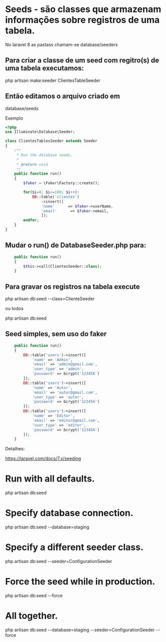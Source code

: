 # Seeds - são classes que armazenam informações sobre registros de uma tabela.

No laravel 8 as pastass chamam-se database/seeders

## Para criar a classe de um seed com regitro(s) de uma tabela executamos:

php artisan make:seeder ClientesTableSeeder

## Então editamos o arquivo criado em

database/seeds

Exemplo

```php
<?php
use Illuminate\Database\Seeder;

class ClientesTablesSeeder extends Seeder
{
    /**
     * Run the database seeds.
     *
     * @return void
     */
    public function run()
    {
        $faker = \Faker\Factory::create();

        for($i=0; $i<=100; $i++):
            DB::table('clientes')
                ->insert([
                'nome'      => $faker->userName,
                'email'      => $faker->email,
                ]);
        endfor;
    }
}
```
## Mudar o run() de DatabaseSeeder.php para:

```php
    public function run()
    {
        $this->call(ClientesSeeder::class);
    }
```

## Para gravar os registros na tabela execute

php artisan db:seed --class=ClienteSeeder

ou todos

php artisan db:seed

## Seed simples, sem uso do faker

```php
    public function run()
    {
        DB::table('users')->insert([
            'name' => 'Admin',
            'email' => 'admin@gmail.com',
            'user_type' => 'admin',
            'password' => bcrypt('123456')
        ]);
        DB::table('users')->insert([
            'name' => 'Autor',
            'email' => 'autor@gmail.com',
            'user_type' => 'autor',
            'password' => bcrypt('123456')
        ]);
        DB::table('users')->insert([
            'name' => 'Editor',
            'email' => 'editor@gmail.com',
            'user_type' => 'editor',
            'password' => bcrypt('123456')
        ]);
    }
```

Detalhes:

https://laravel.com/docs/7.x/seeding


# Run with all defaults.

php artisan db:seed

# Specify database connection.

php artisan db:seed --database=staging

# Specify a different seeder class.

php artisan db:seed --seeder=ConfigurationSeeder

# Force the seed while in production.

php artisan db:seed --force

# All together.

php artisan db:seed --database=staging --seeder=ConfigurationSeeder --force


